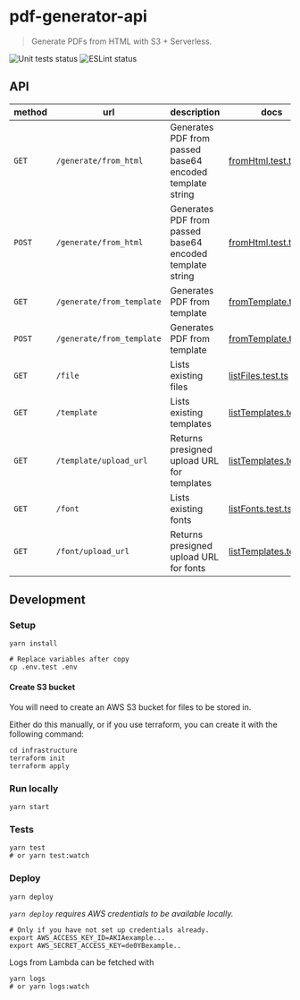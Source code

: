 # pdf-generator-api

> Generate PDFs from HTML with S3 + Serverless.

![Unit tests status](https://github.com/tomfa/pdf-generator-api/actions/workflows/tests.yml/badge.svg)
![ESLint status](https://github.com/tomfa/pdf-generator-api/actions/workflows/lint.yml/badge.svg)

## API

| method | url                       | description                                              | docs                                                                                                                         |
| ------ | ------------------------- | -------------------------------------------------------- | ---------------------------------------------------------------------------------------------------------------------------- |
| `GET`  | `/generate/from_html`     | Generates PDF from passed base64 encoded template string | [fromHtml.test.ts](https://github.com/tomfa/pdf-generator-api/blob/master/src/endpoints/generate/fromHtml.test.ts)           |
| `POST` | `/generate/from_html`     | Generates PDF from passed base64 encoded template string | [fromHtml.test.ts](https://github.com/tomfa/pdf-generator-api/blob/master/src/endpoints/generate/fromHtml.test.ts)           |
| `GET`  | `/generate/from_template` | Generates PDF from template                              | [fromTemplate.test.ts](https://github.com/tomfa/pdf-generator-api/blob/master/src/endpoints/generate/fromTemplate.test.ts)   |
| `POST` | `/generate/from_template` | Generates PDF from template                              | [fromTemplate.test.ts](https://github.com/tomfa/pdf-generator-api/blob/master/src/endpoints/generate/fromTemplate.test.ts)   |
| `GET`  | `/file`                   | Lists existing files                                     | [listFiles.test.ts](https://github.com/tomfa/pdf-generator-api/blob/master/src/endpoints/file/listFiles.test.ts)             |
| `GET`  | `/template`               | Lists existing templates                                 | [listTemplates.test.ts](https://github.com/tomfa/pdf-generator-api/blob/master/src/endpoints/template/listTemplates.test.ts) |
| `GET`  | `/template/upload_url`    | Returns presigned upload URL for templates                             | [listTemplates.test.ts](https://github.com/tomfa/pdf-generator-api/blob/master/src/endpoints/controller.helper.test.ts)      |
| `GET`  | `/font`                   | Lists existing fonts                                     | [listFonts.test.ts](https://github.com/tomfa/pdf-generator-api/blob/master/src/endpoints/font/listFonts.test.ts)             |
| `GET`  | `/font/upload_url`        | Returns presigned upload URL for fonts                             | [listTemplates.test.ts](https://github.com/tomfa/pdf-generator-api/blob/master/src/endpoints/controller.helper.test.ts)      |

## Development

### Setup

```
yarn install

# Replace variables after copy
cp .env.test .env
```

#### Create S3 bucket

You will need to create an AWS S3 bucket for files to be stored in.

Either do this manually, or if you use terraform, you can create it with the following command:

```
cd infrastructure
terraform init
terraform apply
```

### Run locally

```
yarn start
```

### Tests

```
yarn test
# or yarn test:watch
```

### Deploy

```
yarn deploy
```

_`yarn deploy` requires AWS credentials to be available locally._

```
# Only if you have not set up credentials already.
export AWS_ACCESS_KEY_ID=AKIAexample...
export AWS_SECRET_ACCESS_KEY=de0YBexample..
```

Logs from Lambda can be fetched with

```
yarn logs
# or yarn logs:watch
```
